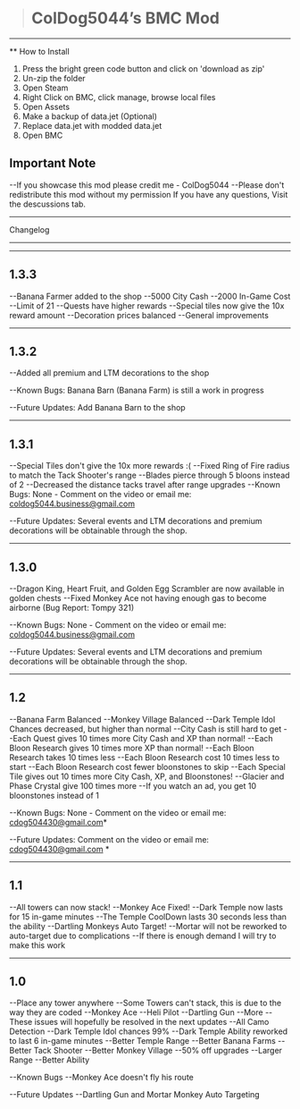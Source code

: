 > # ColDog5044’s BMC Mod

---

** How to Install

1. Press the bright green code button and click on 'download as zip'
2. Un-zip the folder
3. Open Steam
4. Right Click on BMC, click manage, browse local files
5. Open Assets
6. Make a backup of data.jet (Optional)
7. Replace data.jet with modded data.jet
8. Open BMC

## Important Note

 --If you showcase this mod please credit me - ColDog5044
 --Please don't redistribute this mod without my permission
 If you have any questions, Visit the descussions tab.

*****************************************************************************
Changelog
*****************************************************************************

----------------------------------------------------------------------
1.3.3
----------------------------------------------------------------------

 --Banana Farmer added to the shop
	--5000 City Cash
	--2000 In-Game Cost
	--Limit of 21
 --Quests have higher rewards
 --Special tiles now give the 10x reward amount
 --Decoration prices balanced
 --General improvements

-----------------------------------------------------------------------------
1.3.2
-----------------------------------------------------------------------------
 
 --Added all premium and LTM decorations to the shop

 --Known Bugs: Banana Barn (Banana Farm) is still a work in progress

 --Future Updates: Add Banana Barn to the shop

-----------------------------------------------------------------------------
1.3.1
-----------------------------------------------------------------------------

 --Special Tiles don't give the 10x more rewards :(
 --Fixed Ring of Fire radius to match the Tack Shooter's range
	--Blades pierce through 5 bloons instead of 2
	--Decreased the distance tacks travel after range upgrades
 --Known Bugs: None - Comment on the video or email me: coldog5044.business@gmail.com

 --Future Updates: Several events and LTM decorations and premium decorations will be obtainable through the shop.

-----------------------------------------------------------------------------
1.3.0
-----------------------------------------------------------------------------

 --Dragon King, Heart Fruit, and Golden Egg Scrambler are now available in golden chests
 --Fixed Monkey Ace not having enough gas to become airborne (Bug Report: Tompy 321)

 --Known Bugs: None - Comment on the video or email me: coldog5044.business@gmail.com

 --Future Updates: Several events and LTM decorations and premium decorations will be obtainable through the shop.

-----------------------------------------------------------------------------
1.2
-----------------------------------------------------------------------------

 --Banana Farm Balanced
 --Monkey Village Balanced
 --Dark Temple Idol Chances decreased, but higher than normal
	--City Cash is still hard to get
 --Each Quest gives 10 times more City Cash and XP than normal!
 --Each Bloon Research gives 10 times more XP than normal!
 --Each Bloon Research takes 10 times less
 --Each Bloon Research cost 10 times less to start
 --Each Bloon Research cost fewer bloonstones to skip
 --Each Special Tile gives out 10 times more City Cash, XP, and Bloonstones!
	--Glacier and Phase Crystal give 100 times more
 --If you watch an ad, you get 10 bloonstones instead of 1

 --Known Bugs: None - Comment on the video or email me: cdog504430@gmail.com*

 --Future Updates: Comment on the video or email me: cdog504430@gmail.com *

-----------------------------------------------------------------------------
1.1
-----------------------------------------------------------------------------
 --All towers can now stack!
 --Monkey Ace Fixed!
 --Dark Temple now lasts for 15 in-game minutes
    --The Temple CoolDown lasts 30 seconds less than the ability
 --Dartling Monkeys Auto Target!
    --Mortar will not be reworked to auto-target due to complications
	--If there is enough demand I will try to make this work
 
-----------------------------------------------------------------------------
1.0
-----------------------------------------------------------------------------

 --Place any tower anywhere
    --Some Towers can't stack, this is due to the way they are coded
	--Monkey Ace
	--Heli Pilot
	--Dartling Gun
	--More
    --These issues will hopefully be resolved in the next updates
 --All Camo Detection
 --Dark Temple Idol chances 99%
 --Dark Temple Ability reworked to last 6 in-game minutes
 --Better Temple Range
 --Better Banana Farms
 --Better Tack Shooter
 --Better Monkey Village
    --50% off upgrades
    --Larger Range
    --Better Ability

 --Known Bugs
    --Monkey Ace doesn't fly his route

 --Future Updates
    --Dartling Gun and Mortar Monkey Auto Targeting
